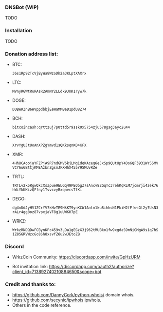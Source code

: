 ### DNSBot (WIP)

TODO

### Installation

TODO

### Donation address list:

* BTC: 

  `36s1Rp92TcVjByWa8WzoDh2a3KLptXAXrx`

* LTC:

  `MVnyRGWtRuRAsR2AmNY2LLdk9JmK1ryw7k`

* DOGE:

  `DUBeRZnB6WVppdbbjEeWaMMBeD1pdU8Z74`

* BCH:

  `bitcoincash:qrttzuj7p0ttd5r9ssk0x5754zju578gsg3ayc2u44`

* DASH:

  `XrvYgUJtUoAnXPZgYmvd1sQKksqnKD4KFX`

* XMR:

  `4Hh8CAoojaYFZPjA9R7ndGMV6kjLMg1dqKAceg6eJxSp9QUtUpY4Do6QF3931WYSSMVVCY6u6BtCjKMEAzbnZgsmJFXHhX455Y9SMUvRZe`

* TRTL: 

  `TRTLv2k5RgwQkcXsZpue9ELGq49PEQbgZ7sAncv82GqTc3rehKqRLM7jomrji4zek76hWiYkKKizQFfny1TvvcvyBxqnvcsTfKi`

* DEGO: 

  `dg4nUdJyHV1ZCrYV7kHvTE9HkKT9ynKCW1Antm1ku8ihhsN1PkiH2fFfwsGt2y7UsN3rALr4gg8oz87vpxjaVF8g1uUWKH7pE`

* WRKZ: 

  `WrkzRNDQDwFCBynKPc459v3LDa1gEGzG3j962tMUBko1fw9xgdaS9mNiGMgA9s1q7hS1Z8SGRVWzcGc8Sh8xsvfZ6u2wJEtoZB`


### Discord

* WrkzCoin Community: <https://discordapp.com/invite/GpHzURM>

* Bot invitation link: https://discordapp.com/oauth2/authorize?client_id=713892740210884650&scope=bot

### Credit and thanks to:

* <https://github.com/DannyCork/python-whois/> domain whois.
* <https://github.com/secynic/ipwhois> ipwhois.
* Others in the code reference.

